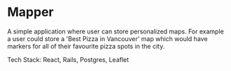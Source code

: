 # Mapper

A simple application where user can store personalized maps. For example a user could store a 'Best Pizza in Vancouver' map which would have markers for all of their favourite pizza spots in the city. 

Tech Stack: React, Rails, Postgres, Leaflet


